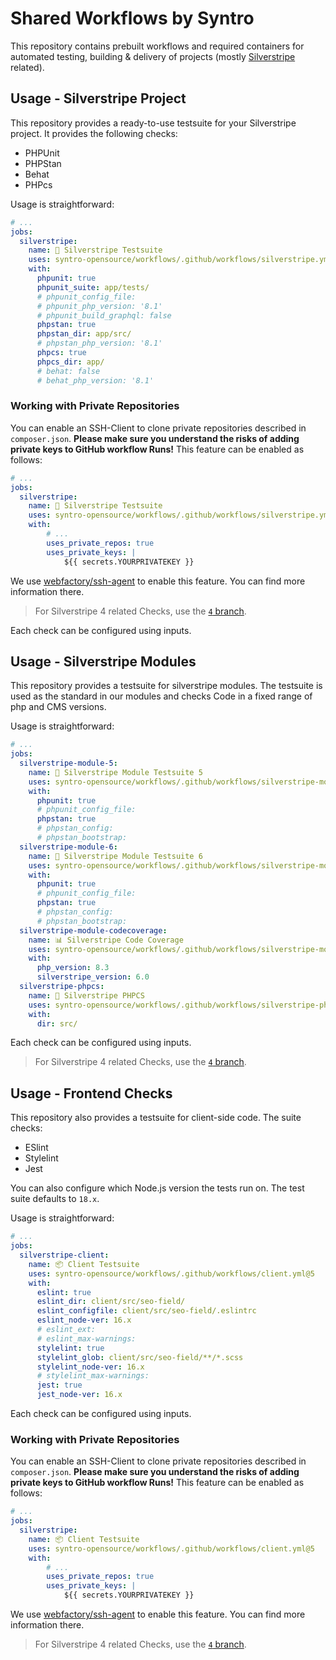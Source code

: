 # Shared Workflows by Syntro

This repository contains prebuilt workflows and required containers for
automated testing, building & delivery of projects (mostly
[Silverstripe](https://silverstripe.org) related).

## Usage - Silverstripe Project

This repository provides a ready-to-use testsuite for your Silverstripe project.
It provides the following checks:

* PHPUnit
* PHPStan
* Behat
* PHPcs

Usage is straightforward:

```yml
# ...
jobs:
  silverstripe:
    name: 🧰 Silverstripe Testsuite
    uses: syntro-opensource/workflows/.github/workflows/silverstripe.yml@5
    with:
      phpunit: true
      phpunit_suite: app/tests/
      # phpunit_config_file:
      # phpunit_php_version: '8.1'
      # phpunit_build_graphql: false
      phpstan: true
      phpstan_dir: app/src/
      # phpstan_php_version: '8.1'
      phpcs: true
      phpcs_dir: app/
      # behat: false
      # behat_php_version: '8.1'
```

### Working with Private Repositories
You can enable an SSH-Client to clone private repositories described in `composer.json`. 
**Please make sure you understand the risks of adding private keys to GitHub workflow Runs!**
This feature can be enabled as follows:
```yml
# ...
jobs:
  silverstripe:
    name: 🧰 Silverstripe Testsuite
    uses: syntro-opensource/workflows/.github/workflows/silverstripe.yml@5
    with:
        # ...
        uses_private_repos: true
        uses_private_keys: |
            ${{ secrets.YOURPRIVATEKEY }}
```
We use [webfactory/ssh-agent](https://github.com/marketplace/actions/webfactory-ssh-agent) to
enable this feature. You can find more information there.


> For Silverstripe 4 related Checks, use the [`4` branch](https://github.com/syntro-opensource/workflows/tree/4).

Each check can be configured using inputs.

## Usage - Silverstripe Modules

This repository provides a testsuite for silverstripe modules. The testsuite
is used as the standard in our modules and checks Code in a fixed range of
php and CMS versions.

Usage is straightforward:

```yml
# ...
jobs:
  silverstripe-module-5:
    name: 🧰 Silverstripe Module Testsuite 5
    uses: syntro-opensource/workflows/.github/workflows/silverstripe-module-5.yml@master
    with:
      phpunit: true
      # phpunit_config_file:
      phpstan: true
      # phpstan_config:
      # phpstan_bootstrap:
  silverstripe-module-6:
    name: 🧰 Silverstripe Module Testsuite 6
    uses: syntro-opensource/workflows/.github/workflows/silverstripe-module-6.yml@master
    with:
      phpunit: true
      # phpunit_config_file:
      phpstan: true
      # phpstan_config:
      # phpstan_bootstrap:
  silverstripe-module-codecoverage:
    name: 📊 Silverstripe Code Coverage
    uses: syntro-opensource/workflows/.github/workflows/silverstripe-module-codecoverage.yml@master
    with:
      php_version: 8.3
      silverstripe_version: 6.0
  silverstripe-phpcs:
    name: 🧹 Silverstripe PHPCS
    uses: syntro-opensource/workflows/.github/workflows/silverstripe-phpcs.yml@master
    with:
      dir: src/
```


Each check can be configured using inputs.

> For Silverstripe 4 related Checks, use the [`4` branch](https://github.com/syntro-opensource/workflows/tree/4).


## Usage - Frontend Checks

This repository also provides a testsuite for client-side code. The suite checks:

* ESlint
* Stylelint
* Jest

You can also configure which Node.js version the tests run on. The test suite defaults to `18.x`.

Usage is straightforward:

```yml
# ...
jobs:
  silverstripe-client:
    name: 📦 Client Testsuite
    uses: syntro-opensource/workflows/.github/workflows/client.yml@5
    with:
      eslint: true
      eslint_dir: client/src/seo-field/
      eslint_configfile: client/src/seo-field/.eslintrc
      eslint_node-ver: 16.x
      # eslint_ext:
      # eslint_max-warnings:
      stylelint: true
      stylelint_glob: client/src/seo-field/**/*.scss
      stylelint_node-ver: 16.x
      # stylelint_max-warnings:
      jest: true
      jest_node-ver: 16.x
```
Each check can be configured using inputs.

### Working with Private Repositories
You can enable an SSH-Client to clone private repositories described in `composer.json`. 
**Please make sure you understand the risks of adding private keys to GitHub workflow Runs!**
This feature can be enabled as follows:
```yml
# ...
jobs:
  silverstripe:
    name: 📦 Client Testsuite
    uses: syntro-opensource/workflows/.github/workflows/client.yml@5
    with:
        # ...
        uses_private_repos: true
        uses_private_keys: |
            ${{ secrets.YOURPRIVATEKEY }}
```
We use [webfactory/ssh-agent](https://github.com/marketplace/actions/webfactory-ssh-agent) to
enable this feature. You can find more information there.

> For Silverstripe 4 related Checks, use the [`4` branch](https://github.com/syntro-opensource/workflows/tree/4).
